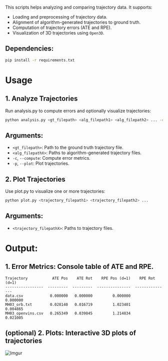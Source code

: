 This scripts helps analyzing and comparing trajectory data. It supports:
- Loading and preprocessing of trajectory data.
- Alignment of algorithm-generated trajectories to ground truth.
- Computation of trajectory errors (ATE and RPE).
- Visualization of 3D trajectories using `Open3D`.

## Dependencies:
```bash
pip install -r requirements.txt
```

# Usage
## 1. Analyze Trajectories
Run analysis.py to compute errors and optionally visualize trajectories:
```bash
python analysis.py <gt_filepath> <alg_filepath1> <alg_filepath2> ... -c -p
```
## Arguments:
- `<gt_filepath>`: Path to the ground truth trajectory file.
- `<alg_filepathX>`: Paths to algorithm-generated trajectory files.
- `-c`, `--compute`: Compute error metrics.
- `-p`, `--plot`: Plot trajectories.

## 2. Plot Trajectories
Use plot.py to visualize one or more trajectories:
```bash
python plot.py <trajectory_filepath1> <trajectory_filepath2> ...
```
## Arguments:
- `<trajectory_filepathX>`: Paths to trajectory files.

# Output:
## 1. Error Metrics: Console table of ATE and RPE.
```
Trajectory           ATE Pos    ATE Rot    RPE Pos (d=1)    RPE Rot (d=1)
-----------------  ---------  ---------  ---------------  ---------------
data.csv            0.000000   0.000000         0.000000         0.000000
MH03_orb.txt        0.028140   0.016719         1.023401         0.004865
MH03_openvins.csv   0.265349   0.039845         1.214834         0.021005
```

## (optional) 2. Plots: Interactive 3D plots of trajectories
![Imgur](https://imgur.com/PwXkyF2.jpg)
